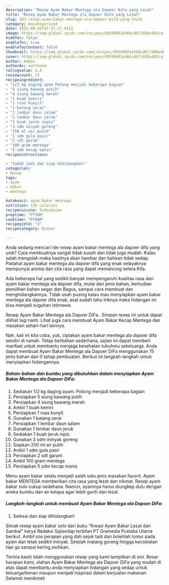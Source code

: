 ```yaml
---
description: "Resep Ayam Bakar Mentega ala Dapoer DiFa yang Lezat"
title: "Resep Ayam Bakar Mentega ala Dapoer DiFa yang Lezat"
slug: 583-resep-ayam-bakar-mentega-ala-dapoer-difa-yang-lezat
category: Uncategorized
date: 2022-09-26T22:53:17.912Z
image: https://img-global.cpcdn.com/recipes/d9599881e566cd67/680x482cq70/ayam-bakar-mentega-ala-dapoer-difa-foto-resep-utama.jpg
hideToc: false
enableToc: true
enableTocContent: false
thumbnail: https://img-global.cpcdn.com/recipes/d9599881e566cd67/680x482cq70/ayam-bakar-mentega-ala-dapoer-difa-foto-resep-utama.jpg
cover: https://img-global.cpcdn.com/recipes/d9599881e566cd67/680x482cq70/ayam-bakar-mentega-ala-dapoer-difa-foto-resep-utama.jpg
author: Admin
authorAv: notfound
ratingvalue: 3.4
reviewcount: 23
recipeingredient:
- "1/2 kg daging ayam Potong menjadi beberapa bagian"
- "5 siung bawang putih"
- "4 siung bawang merah"
- "1 buah kemiri"
- "1 ruas kunyit"
- "1 batang serai"
- "1 lembar daun salam"
- "1 lembar daun jeruk"
- "1 buah jeruk nipis"
- "3 sdm minyak goreng"
- "250 ml air putih"
- "1 sdm gula pasir"
- "2 sdt garam"
- "100 gram mentega"
- "5 sdm kecap manis"
recipeinstructions:

- "Sudah jadi dan siap dihidangkan!"
categories:
- Resep
tags:
- ayam
- bakar
- mentega

katakunci: ayam bakar mentega 
nutrition: 135 calories
recipecuisine: Indonesian
preptime: "PT38M"
cooktime: "PT46M"
recipeyield: "3"
recipecategory: Dinner

---
```





Anda sedang mencari ide resep ayam bakar mentega ala dapoer difa yang unik? Cara membuatnya sangat tidak susah dan tidak juga mudah. Kalau salah mengolah maka hasilnya akan hambar dan bahkan tidak sedap. Padahal ayam bakar mentega ala dapoer difa yang enak selayaknya mempunyai aroma dan cita rasa yang dapat memancing selera Kita.





Ada beberapa hal yang sedikit banyak mempengaruhi kualitas rasa dari ayam bakar mentega ala dapoer difa, mulai dari jenis bahan, kemudian pemilihan bahan segar dan Bagus, sampai cara membuat dan menghidangkannya. Tidak usah pusing kalau mau menyiapkan ayam bakar mentega ala dapoer difa enak,      asal sudah tahu triknya maka hidangan ini bisa menjadi suguhan istimewa.














Resep Ayam Bakar Mentega ala Dapoer DiFa.. Simpan resep ini untuk dapat dilihat lagi nanti. Lihat juga cara membuat Ayam Bakar Kecap Mentega dan masakan sehari-hari lainnya.






Nah, kali ini kita coba, yuk, ciptakan ayam bakar mentega ala dapoer difa sendiri di rumah. Tetap berbahan sederhana, sajian ini dapat memberi manfaat untuk membantu menjaga kesehatan tubuhmu sekeluarga. Anda dapat membuat Ayam Bakar Mentega ala Dapoer DiFa menggunakan 15 jenis bahan dan 0 tahap pembuatan. Berikut ini langkah-langkah untuk menyiapkan hidangannya.

<!--inarticleads1-->

##### Bahan-bahan dan bumbu yang dibutuhkan dalam menyiapkan Ayam Bakar Mentega ala Dapoer DiFa:

1. Sediakan 1/2 kg daging ayam. Potong menjadi beberapa bagian
1. Persiapkan 5 siung bawang putih
1. Persiapkan 4 siung bawang merah
1. Ambil 1 buah kemiri
1. Persiapkan 1 ruas kunyit
1. Gunakan 1 batang serai
1. Persiapkan 1 lembar daun salam
1. Gunakan 1 lembar daun jeruk
1. Sediakan 1 buah jeruk nipis
1. Gunakan 3 sdm minyak goreng
1. Siapkan 250 ml air putih
1. Ambil 1 sdm gula pasir
1. Persiapkan 2 sdt garam
1. Ambil 100 gram mentega
1. Persiapkan 5 sdm kecap manis


Menu ayam bakar selalu menjadi salah satu jenis masakan favorit. Ayam bakar MENTEGA memberikan cita rasa yang lezat dan nikmat. Resep ayam bakar solo cukup sedehana. Namun, ayamnya harus diungkep dulu dengan aneka bumbu dan air kelapa agar lebih gurih dan lezat. 

<!--inarticleads2-->

##### Langkah-langkah untuk membuat Ayam Bakar Mentega ala Dapoer DiFa:


1. Selesai dan siap dihidangkan!

Simak resep ayam bakar solo dari buku &#34;Kreasi Ayam Bakar Lezat dan Sambal&#34; karya Redaksi Sajisedap terbitan PT Gramedia Pustaka Utama berikut. Ambil sos perapan yang dah sejuk tadi dan bolehlah lumur pada ayam dan letak sedikit minyak. Setelah matang goreng hingga kecoklatan tapi ga sampai kering,sisihkan. 

Terima kasih telah menggunakan resep yang kami tampilkan di sini. Besar harapan kami, olahan Ayam Bakar Mentega ala Dapoer DiFa yang mudah di atas dapat membantu anda menyiapkan hidangan yang sedap untuk keluarga/teman maupun menjadi inspirasi dalam berjualan makanan. Selamat menikmati
